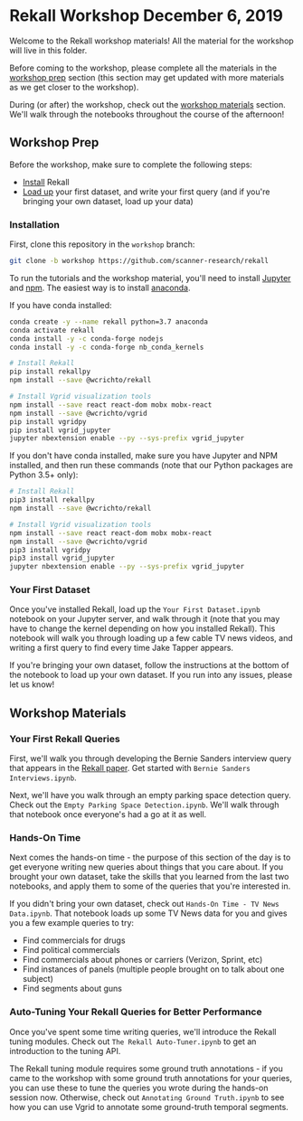 # Rekall Workshop December 6, 2019

Welcome to the Rekall workshop materials! All the material for the workshop
will live in this folder.

Before coming to the workshop, please complete all the materials in the
[workshop prep](#workshop-prep) section (this section may get updated with more
materials as we get closer to the workshop).

During (or after) the workshop, check out the
[workshop materials](#workshop-materials) section.
We'll walk through the notebooks throughout the course of the afternoon!

## Workshop Prep

Before the workshop, make sure to complete the following steps:

* [Install](#installation) Rekall
* [Load up](#your-first-dataset) your first dataset, and write your first
query (and if you're bringing your own dataset, load up your data)
<!--
* [Annotate](#data-annotation) a few ground truth examples of what you want to
query for
-->

### Installation

First, clone this repository in the `workshop` branch:
```bash
git clone -b workshop https://github.com/scanner-research/rekall
```

To run the tutorials and the workshop material, you'll need to install
[Jupyter](https://jupyter.org/install) and [npm](https://www.npmjs.com/).
The easiest way is to install
[anaconda](https://www.anaconda.com/distribution/).

If you have conda installed:
```bash
conda create -y --name rekall python=3.7 anaconda
conda activate rekall
conda install -y -c conda-forge nodejs
conda install -y -c conda-forge nb_conda_kernels

# Install Rekall
pip install rekallpy
npm install --save @wcrichto/rekall

# Install Vgrid visualization tools
npm install --save react react-dom mobx mobx-react
npm install --save @wcrichto/vgrid
pip install vgridpy
pip install vgrid_jupyter
jupyter nbextension enable --py --sys-prefix vgrid_jupyter
```

If you don't have conda installed, make sure you have Jupyter and NPM
installed, and then run these commands (note that our Python packages are
Python 3.5+ only):
```bash
# Install Rekall
pip3 install rekallpy
npm install --save @wcrichto/rekall

# Install Vgrid visualization tools
npm install --save react react-dom mobx mobx-react
npm install --save @wcrichto/vgrid
pip3 install vgridpy
pip3 install vgrid_jupyter
jupyter nbextension enable --py --sys-prefix vgrid_jupyter
```

### Your First Dataset
Once you've installed Rekall, load up the `Your First Dataset.ipynb` notebook
on your Jupyter server, and walk through it (note that you may have to change
the kernel depending on how you installed Rekall).
This notebook will walk you through loading up a few cable TV news videos, and
writing a first query to find every time Jake Tapper appears.

If you're bringing your own dataset, follow the instructions at the bottom of
the notebook to load up your own dataset.
If you run into any issues, please let us know!

<!--
### Data Annotation

Coming soon!
-->


## Workshop Materials

### Your First Rekall Queries

First, we'll walk you through developing the Bernie Sanders interview query that
appears in the [Rekall paper](https://arxiv.org/abs/1910.02993).
Get started with `Bernie Sanders Interviews.ipynb`.

Next, we'll have you walk through an empty parking space detection query.
Check out the `Empty Parking Space Detection.ipynb`.
We'll walk through that notebook once everyone's had a go at it as well.

### Hands-On Time

Next comes the hands-on time - the purpose of this section of the day is to get
everyone writing new queries about things that you care about.
If you brought your own dataset, take the skills that you learned from the last
two notebooks, and apply them to some of the queries that you're interested in.

If you didn't bring your own dataset, check out
`Hands-On Time - TV News Data.ipynb`.
That notebook loads up some TV News data for you and gives you a few example
queries to try:
* Find commercials for drugs
* Find political commercials
* Find commercials about phones or carriers (Verizon, Sprint, etc)
* Find instances of panels (multiple people brought on to talk about one subject)
* Find segments about guns

### Auto-Tuning Your Rekall Queries for Better Performance

Once you've spent some time writing queries, we'll introduce the Rekall tuning
modules.
Check out `The Rekall Auto-Tuner.ipynb` to get an introduction to the tuning API.

The Rekall tuning module requires some ground truth annotations - if you came to
the workshop with some ground truth annotations for your queries, you can use
these to tune the queries you wrote during the hands-on session now.
Otherwise, check out `Annotating Ground Truth.ipynb` to see how you can use
Vgrid to annotate some ground-truth temporal segments.